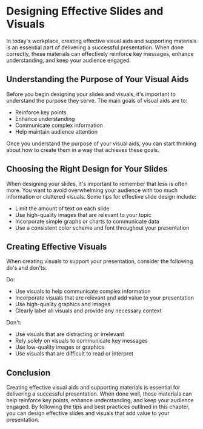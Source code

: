Designing Effective Slides and Visuals
================================================================================================

In today's workplace, creating effective visual aids and supporting materials is an essential part of delivering a successful presentation. When done correctly, these materials can effectively reinforce key messages, enhance understanding, and keep your audience engaged.

Understanding the Purpose of Your Visual Aids
---------------------------------------------

Before you begin designing your slides and visuals, it's important to understand the purpose they serve. The main goals of visual aids are to:

* Reinforce key points
* Enhance understanding
* Communicate complex information
* Help maintain audience attention

Once you understand the purpose of your visual aids, you can start thinking about how to create them in a way that achieves these goals.

Choosing the Right Design for Your Slides
-----------------------------------------

When designing your slides, it's important to remember that less is often more. You want to avoid overwhelming your audience with too much information or cluttered visuals. Some tips for effective slide design include:

* Limit the amount of text on each slide
* Use high-quality images that are relevant to your topic
* Incorporate simple graphs or charts to communicate data
* Use a consistent color scheme and font throughout your presentation

Creating Effective Visuals
--------------------------

When creating visuals to support your presentation, consider the following do's and don'ts:

Do:

* Use visuals to help communicate complex information
* Incorporate visuals that are relevant and add value to your presentation
* Use high-quality graphics and images
* Clearly label all visuals and provide any necessary context

Don't:

* Use visuals that are distracting or irrelevant
* Rely solely on visuals to communicate key messages
* Use low-quality images or graphics
* Use visuals that are difficult to read or interpret

Conclusion
----------

Creating effective visual aids and supporting materials is essential for delivering a successful presentation. When done well, these materials can help reinforce key points, enhance understanding, and keep your audience engaged. By following the tips and best practices outlined in this chapter, you can design effective slides and visuals that add value to your presentation.
